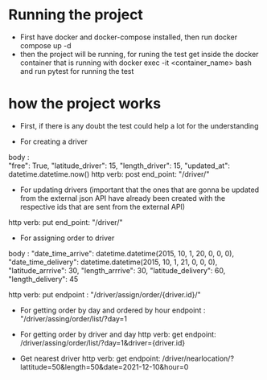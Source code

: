 # Running the project
- First have docker and docker-compose installed, then run docker compose up -d 
- then the project will be running, for runing the test get inside the docker container that is running 
   with docker exec -it <container_name> bash
   and run pytest for running the test

# how the project works
- First, if there is any doubt the test could help a lot for the understanding


- For creating a driver 

body :    
        "free": True,
        "latitude_driver": 15,
        "length_driver": 15,
        "updated_at": datetime.datetime.now()
http verb: post
end_point: "/driver/"

- For updating drivers (important that the ones that are gonna be updated from the external json API have  already been created with the respective ids that are sent from the external API)

http verb: put
end_point: "/driver/"

- For assigning order to driver 

body :
    "date_time_arrive": datetime.datetime(2015, 10, 1, 20, 0, 0, 0),
    "date_time_delivery": datetime.datetime(2015, 10, 1, 21, 0, 0, 0),
    "latitude_arrrive": 30,
    "length_arrrive": 30,
    "latitude_delivery": 60,
    "length_delivery": 45

http verb: put
endpoint : "/driver/assign/order/{driver.id}/"

- For getting order by day and ordered by hour 
endpoint : "/driver/assing/order/list/?day=1

- For getting order by driver and day 
http verb: get
endpoint: /driver/assing/order/list/?day=1&driver={driver.id}

- Get nearest driver
http verb: get
endpoint: /driver/nearlocation/?lattitude=50&length=50&date=2021-12-10&hour=0